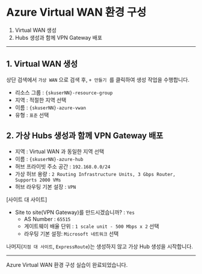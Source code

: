 # Azure Virtual WAN 환경 구성

1. Virtual WAN 생성
2. Hubs 생성과 함께 VPN Gateway 배포

---

## 1. Virtual WAN 생성
상단 검색에서 `가상 WAN` 으로 검색 후, `+ 만들기 `를 클릭하여 생성 작업을 수행합니다.  

* 리소스 그룹 : `{skuserNN}-resource-group`
* 지역 : 적절한 지역 선택
* 이름 : `{skuserNN}-azure-vwan`
* 유형 : `표준` 선택

## 2. 가상 Hubs 생성과 함께 VPN Gateway 배포

* 지역 : Virtual WAN 과 동일한 지역 선택
* 이름 : `{skuserNN}-azure-hub`
* 허브 프라이빗 주소 공간 : `192.168.0.0/24`
* 가상 허브 용량 : `2 Routing Infrastructure Units, 3 Gbps Router, Supports 2000 VMs`
* 허브 라우팅 기본 설장 : `VPN`

[사이트 대 사이트]
* Site to site(VPN Gateway)를 만드시겠습니까? : `Yes`
  * AS Number : `65515`
  * 게이트웨이 배율 단위 : `1 scale unit - 500 Mbps x 2` 선택
  * 라우팅 기본 설정: `Microsoft 네트워크` 선택

나머지(`지점 대 사이트`, `ExpressRoute`)는 생성하지 않고 가상 Hub 생성을 시작합니다.  

---
Azure Virtual WAN 환경 구성 실습이 완료되었습니다. 